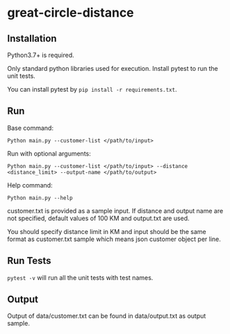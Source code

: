 # great-circle-distance

## Installation

Python3.7+ is required.

Only standard python libraries used for execution. Install pytest to run the unit tests.

You can install pytest by `pip install -r requirements.txt`.

## Run 
Base command:
```
Python main.py --customer-list </path/to/input>
```

Run with optional arguments:
```
Python main.py --customer-list </path/to/input> --distance <distance_limit> --output-name </path/to/output>
```
Help command:
```
Python main.py --help
```

customer.txt is provided as a sample input.
If distance and output name are not specified, default values of 100 KM and output.txt are used.

You should specify distance limit in KM and input should be the same format as customer.txt sample which means json customer object per line.

## Run Tests

`pytest -v` will run all the unit tests with test names.

## Output

Output of data/customer.txt can be found in data/output.txt as output sample.
